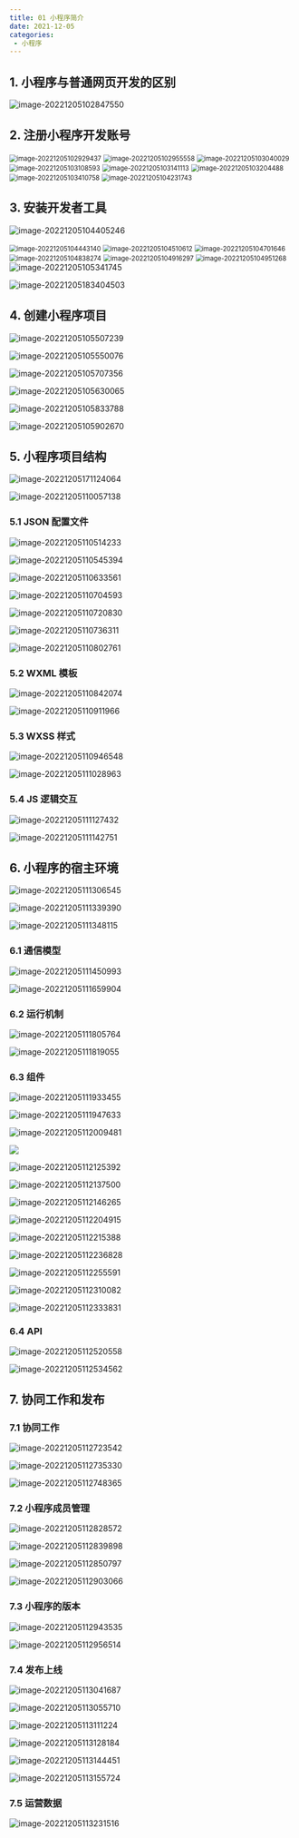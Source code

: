 ```yaml
---
title: 01 小程序简介
date: 2021-12-05
categories: 
 - 小程序
---
```

## 1. 小程序与普通网页开发的区别

![image-20221205102847550](https://wf-cloud-img.oss-cn-hangzhou.aliyuncs.com/image/image-20221205102847550.png)

## 2. 注册小程序开发账号

<img src="https://wf-cloud-img.oss-cn-hangzhou.aliyuncs.com/image/image-20221205102929437.png" alt="image-20221205102929437" style="zoom: 80%;" />

<img src="https://wf-cloud-img.oss-cn-hangzhou.aliyuncs.com/image/image-20221205102955558.png" alt="image-20221205102955558" style="zoom: 80%;" />

<img src="https://wf-cloud-img.oss-cn-hangzhou.aliyuncs.com/image/image-20221205103040029.png" alt="image-20221205103040029" style="zoom:80%;" />

<img src="https://wf-cloud-img.oss-cn-hangzhou.aliyuncs.com/image/image-20221205103108593.png" alt="image-20221205103108593" style="zoom:80%;" />

<img src="https://wf-cloud-img.oss-cn-hangzhou.aliyuncs.com/image/image-20221205103141113.png" alt="image-20221205103141113" style="zoom:80%;" />

<img src="https://wf-cloud-img.oss-cn-hangzhou.aliyuncs.com/image/image-20221205103204488.png" alt="image-20221205103204488" style="zoom:80%;" />

<img src="https://wf-cloud-img.oss-cn-hangzhou.aliyuncs.com/image/image-20221205103410758.png" alt="image-20221205103410758" style="zoom:80%;" />

 <img src="https://wf-cloud-img.oss-cn-hangzhou.aliyuncs.com/image/image-20221205104231743.png" alt="image-20221205104231743" style="zoom:80%;" />

## 3. 安装开发者工具

![image-20221205104405246](https://wf-cloud-img.oss-cn-hangzhou.aliyuncs.com/image/image-20221205104405246.png)

<img src="https://wf-cloud-img.oss-cn-hangzhou.aliyuncs.com/image/image-20221205104443140.png" alt="image-20221205104443140" style="zoom:80%;" />

<img src="https://wf-cloud-img.oss-cn-hangzhou.aliyuncs.com/image/image-20221205104510612.png" alt="image-20221205104510612" style="zoom:80%;" />

<img src="https://wf-cloud-img.oss-cn-hangzhou.aliyuncs.com/image/image-20221205104701646.png" alt="image-20221205104701646" style="zoom:80%;" />

<img src="https://wf-cloud-img.oss-cn-hangzhou.aliyuncs.com/image/image-20221205104838274.png" alt="image-20221205104838274" style="zoom:80%;" />

<img src="https://wf-cloud-img.oss-cn-hangzhou.aliyuncs.com/image/image-20221205104916297.png" alt="image-20221205104916297" style="zoom:80%;" />

<img src="https://wf-cloud-img.oss-cn-hangzhou.aliyuncs.com/image/image-20221205104951268.png" alt="image-20221205104951268" style="zoom:80%;" />

<img src="https://wf-cloud-img.oss-cn-hangzhou.aliyuncs.com/image/image-20221205105341745.png" alt="image-20221205105341745" style="zoom:;" />

![image-20221205183404503](https://wf-cloud-img.oss-cn-hangzhou.aliyuncs.com/image/image-20221205183404503.png)
## 4. 创建小程序项目

![image-20221205105507239](https://wf-cloud-img.oss-cn-hangzhou.aliyuncs.com/image/image-20221205105507239.png)

![image-20221205105550076](https://wf-cloud-img.oss-cn-hangzhou.aliyuncs.com/image/image-20221205105550076.png)

![image-20221205105707356](https://wf-cloud-img.oss-cn-hangzhou.aliyuncs.com/image/image-20221205105707356.png)

![image-20221205105630065](https://wf-cloud-img.oss-cn-hangzhou.aliyuncs.com/image/image-20221205105630065.png)

![image-20221205105833788](https://wf-cloud-img.oss-cn-hangzhou.aliyuncs.com/image/image-20221205105833788.png)

![image-20221205105902670](https://wf-cloud-img.oss-cn-hangzhou.aliyuncs.com/image/image-20221205105902670.png)

## 5. 小程序项目结构

![image-20221205171124064](https://wf-cloud-img.oss-cn-hangzhou.aliyuncs.com/image/image-20221205171124064.png)

![image-20221205110057138](https://wf-cloud-img.oss-cn-hangzhou.aliyuncs.com/image/image-20221205110057138.png)

### 5.1 JSON 配置文件

![image-20221205110514233](https://wf-cloud-img.oss-cn-hangzhou.aliyuncs.com/image/image-20221205110514233.png)

![image-20221205110545394](https://wf-cloud-img.oss-cn-hangzhou.aliyuncs.com/image/image-20221205110545394.png)

![image-20221205110633561](https://wf-cloud-img.oss-cn-hangzhou.aliyuncs.com/image/image-20221205110633561.png)

![image-20221205110704593](https://wf-cloud-img.oss-cn-hangzhou.aliyuncs.com/image/image-20221205110704593.png)

![image-20221205110720830](https://wf-cloud-img.oss-cn-hangzhou.aliyuncs.com/image/image-20221205110720830.png)

![image-20221205110736311](https://wf-cloud-img.oss-cn-hangzhou.aliyuncs.com/image/image-20221205110736311.png)

![image-20221205110802761](https://wf-cloud-img.oss-cn-hangzhou.aliyuncs.com/image/image-20221205110802761.png)

### 5.2 WXML 模板

![image-20221205110842074](https://wf-cloud-img.oss-cn-hangzhou.aliyuncs.com/image/image-20221205110842074.png)

![image-20221205110911966](https://wf-cloud-img.oss-cn-hangzhou.aliyuncs.com/image/image-20221205110911966.png)

### 5.3 WXSS 样式

![image-20221205110946548](https://wf-cloud-img.oss-cn-hangzhou.aliyuncs.com/image/image-20221205110946548.png)

![image-20221205111028963](https://wf-cloud-img.oss-cn-hangzhou.aliyuncs.com/image/image-20221205111028963.png)

### 5.4 JS 逻辑交互

![image-20221205111127432](https://wf-cloud-img.oss-cn-hangzhou.aliyuncs.com/image/image-20221205111127432.png)

![image-20221205111142751](https://wf-cloud-img.oss-cn-hangzhou.aliyuncs.com/image/image-20221205111142751.png)

## 6. 小程序的宿主环境

![image-20221205111306545](https://wf-cloud-img.oss-cn-hangzhou.aliyuncs.com/image/image-20221205111306545.png)

![image-20221205111339390](https://wf-cloud-img.oss-cn-hangzhou.aliyuncs.com/image/image-20221205111339390.png)

![image-20221205111348115](https://wf-cloud-img.oss-cn-hangzhou.aliyuncs.com/image/image-20221205111348115.png)

### 6.1 通信模型

![image-20221205111450993](https://wf-cloud-img.oss-cn-hangzhou.aliyuncs.com/image/image-20221205111450993.png)

![image-20221205111659904](https://wf-cloud-img.oss-cn-hangzhou.aliyuncs.com/image/image-20221205111659904.png)

### 6.2 运行机制

![image-20221205111805764](https://wf-cloud-img.oss-cn-hangzhou.aliyuncs.com/image/image-20221205111805764.png)

![image-20221205111819055](https://wf-cloud-img.oss-cn-hangzhou.aliyuncs.com/image/image-20221205111819055.png)

### 6.3 组件

![image-20221205111933455](https://wf-cloud-img.oss-cn-hangzhou.aliyuncs.com/image/image-20221205111933455.png)

![image-20221205111947633](https://wf-cloud-img.oss-cn-hangzhou.aliyuncs.com/image/image-20221205111947633.png)

![image-20221205112009481](https://wf-cloud-img.oss-cn-hangzhou.aliyuncs.com/image/image-20221205112009481.png)

![](https://wf-cloud-img.oss-cn-hangzhou.aliyuncs.com/image/image-20221205112019238.png)

![image-20221205112125392](https://wf-cloud-img.oss-cn-hangzhou.aliyuncs.com/image/image-20221205112125392.png)

![image-20221205112137500](https://wf-cloud-img.oss-cn-hangzhou.aliyuncs.com/image/image-20221205112137500.png)

![image-20221205112146265](https://wf-cloud-img.oss-cn-hangzhou.aliyuncs.com/image/image-20221205112146265.png)

![image-20221205112204915](https://wf-cloud-img.oss-cn-hangzhou.aliyuncs.com/image/image-20221205112204915.png)

![image-20221205112215388](https://wf-cloud-img.oss-cn-hangzhou.aliyuncs.com/image/image-20221205112215388.png)

![image-20221205112236828](https://wf-cloud-img.oss-cn-hangzhou.aliyuncs.com/image/image-20221205112236828.png)

![image-20221205112255591](https://wf-cloud-img.oss-cn-hangzhou.aliyuncs.com/image/image-20221205112255591.png)

![image-20221205112310082](https://wf-cloud-img.oss-cn-hangzhou.aliyuncs.com/image/image-20221205112310082.png)

![image-20221205112333831](https://wf-cloud-img.oss-cn-hangzhou.aliyuncs.com/image/image-20221205112333831.png)

### 6.4 API

![image-20221205112520558](https://wf-cloud-img.oss-cn-hangzhou.aliyuncs.com/image/image-20221205112520558.png)

![image-20221205112534562](https://wf-cloud-img.oss-cn-hangzhou.aliyuncs.com/image/image-20221205112534562.png)

## 7. 协同工作和发布

### 7.1 协同工作

![image-20221205112723542](https://wf-cloud-img.oss-cn-hangzhou.aliyuncs.com/image/image-20221205112723542.png)

![image-20221205112735330](https://wf-cloud-img.oss-cn-hangzhou.aliyuncs.com/image/image-20221205112735330.png)

![image-20221205112748365](https://wf-cloud-img.oss-cn-hangzhou.aliyuncs.com/image/image-20221205112748365.png)

### 7.2 小程序成员管理

![image-20221205112828572](https://wf-cloud-img.oss-cn-hangzhou.aliyuncs.com/image/image-20221205112828572.png)

![image-20221205112839898](https://wf-cloud-img.oss-cn-hangzhou.aliyuncs.com/image/image-20221205112839898.png)

![image-20221205112850797](https://wf-cloud-img.oss-cn-hangzhou.aliyuncs.com/image/image-20221205112850797.png)

![image-20221205112903066](https://wf-cloud-img.oss-cn-hangzhou.aliyuncs.com/image/image-20221205112903066.png)

### 7.3 小程序的版本

![image-20221205112943535](https://wf-cloud-img.oss-cn-hangzhou.aliyuncs.com/image/image-20221205112943535.png)

![image-20221205112956514](https://wf-cloud-img.oss-cn-hangzhou.aliyuncs.com/image/image-20221205112956514.png)

### 7.4 发布上线

![image-20221205113041687](https://wf-cloud-img.oss-cn-hangzhou.aliyuncs.com/image/image-20221205113041687.png)

![image-20221205113055710](https://wf-cloud-img.oss-cn-hangzhou.aliyuncs.com/image/image-20221205113055710.png)

![image-20221205113111224](https://wf-cloud-img.oss-cn-hangzhou.aliyuncs.com/image/image-20221205113111224.png)

![image-20221205113128184](https://wf-cloud-img.oss-cn-hangzhou.aliyuncs.com/image/image-20221205113128184.png)

![image-20221205113144451](https://wf-cloud-img.oss-cn-hangzhou.aliyuncs.com/image/image-20221205113144451.png)

![image-20221205113155724](https://wf-cloud-img.oss-cn-hangzhou.aliyuncs.com/image/image-20221205113155724.png)

### 7.5 运营数据

![image-20221205113231516](https://wf-cloud-img.oss-cn-hangzhou.aliyuncs.com/image/image-20221205113231516.png)